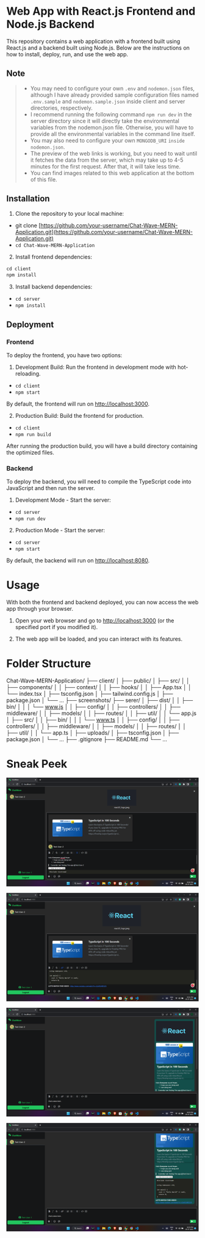 # Web App with React.js Frontend and Node.js Backend

This repository contains a web application with a frontend built using React.js and a backend built using Node.js. Below are the instructions on how to install, deploy, run, and use the web app.

## Note

> * You may need to configure your own `.env` and `nodemon.json` files, although I have already provided sample configuration files named `.env.sample` and `nodemon.sample.json` inside client and server directories, respectively.
> * I recommend running the following command `npm run dev` in the server directory since it will directly take the environmental variables from the nodemon.json file. Otherwise, you will have to provide all the environmental variables in the command line itself.
> * You may also need to configure your own `MONGODB_URI` `inside nodemon.json`.
> * The preview of the web links is working, but you need to wait until it fetches the data from the server, which may take up to 4-5 minutes for the first request. After that, it will take less time.
> * You can find images related to this web application at the bottom of this file.

## Installation

1. Clone the repository to your local machine:

* git clone [https://github.com/your-username/Chat-Wave-MERN-Application.git](https://github.com/your-username/Chat-Wave-MERN-Application.git)
* `cd Chat-Wave-MERN-Application`

2. Install frontend dependencies:

```markdown
cd client
npm install
```

3. Install backend dependencies:

* `cd server`
* `npm install`

## Deployment

### Frontend

To deploy the frontend, you have two options:

1. Development Build: Run the frontend in development mode with hot-reloading.

* `cd client`
* `npm start`

By default, the frontend will run on [http://localhost:3000](http://localhost:3000).

2. Production Build: Build the frontend for production.

* `cd client`
* `npm run build`

After running the production build, you will have a build directory containing the optimized files.

### Backend

To deploy the backend, you will need to compile the TypeScript code into JavaScript and then run the server.

1. Development Mode - Start the server:

* `cd server`
* `npm run dev`

2. Production Mode - Start the server:

* `cd server`
* `npm start`

By default, the backend will run on [http://localhost:8080](http://localhost:8080).

# Usage

With both the frontend and backend deployed, you can now access the web app through your browser.

1. Open your web browser and go to [http://localhost:3000](http://localhost:3000) (or the specified port if you modified it).

2. The web app will be loaded, and you can interact with its features.

# Folder Structure

Chat-Wave-MERN-Application/
├── client/
│   ├── public/
│   ├── src/
│   │   ├── components/
│   │   ├── context/
│   │   ├── hooks/
│   │   ├── App.tsx
│   │   └── index.tsx
│   ├── tsconfig.json
│   ├── tailwind.config.js
│   ├── package.json
│   └── ...
├── screenshots/
├── serer/
│   ├── dist/
│   │   ├── bin/
│   │   │   └── www.js
│   │   ├── config/
│   │   ├── controllers/
│   │   ├── middleware/
│   │   ├── models/
│   │   ├── routes/
│   │   ├── util/
│   │   └── app.js
│   ├── src/
│   │   ├── bin/
│   │   │   └── www.ts
│   │   ├── config/
│   │   ├── controllers/
│   │   ├── middleware/
│   │   ├── models/
│   │   ├── routes/
│   │   ├── util/
│   │   └── app.ts
│   ├── uploads/
│   ├── tsconfig.json
│   ├── package.json
│   └── ...
├── .gitignore
├── README.md
└── ...

# Sneak Peek

![](screenshots/Screenshot-1.png)


![](screenshots/Screenshot-2.png)


![](screenshots/Screenshot-3.png)


![](screenshots/Screenshot-4.png)